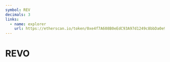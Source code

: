 ```yaml
---
symbol: REV
decimals: 3
links:
  - name: explorer
    url: https://etherscan.io/token/0xe4f7A608B0eEdC93A97d1249c8bbDa0e98077d29
---
```


# REVO
